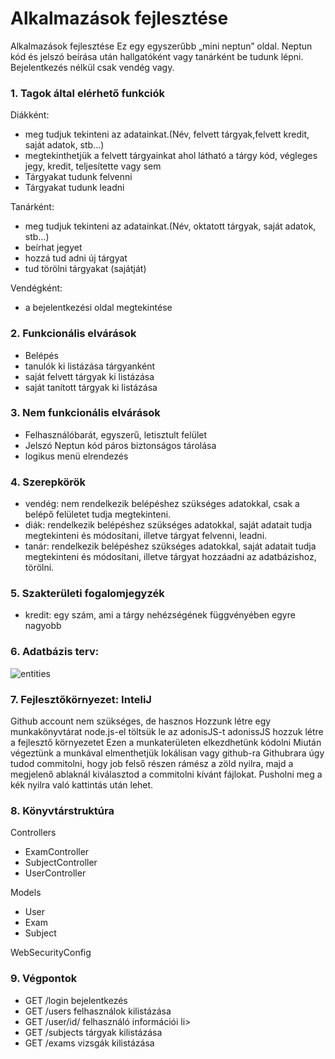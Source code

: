# Alkalmazások fejlesztése

Alkalmazások fejlesztése
Ez egy egyszerűbb „mini neptun” oldal.
Neptun kód és jelszó beírása után hallgatóként vagy tanárként be tudunk lépni. Bejelentkezés nélkül csak vendég vagy.



<h3>1. Tagok által elérhető funkciók</h3>

<p>Diákként:</p>
<ul>
   <li>meg tudjuk tekinteni az adatainkat.(Név, felvett tárgyak,felvett kredit, saját adatok, stb…)</li>
   <li>megtekinthetjük a felvett tárgyainkat ahol látható a tárgy kód, végleges jegy, kredit, teljesítette vagy sem</li>
   <li>Tárgyakat tudunk felvenni</li>
  <li>Tárgyakat tudunk leadni</li>
</ul>

      
<p>Tanárként:</p>    
<ul>
   <li> meg tudjuk tekinteni az adatainkat.(Név, oktatott tárgyak, saját adatok, stb…)</li>
   <li>beírhat jegyet</li>
   <li> hozzá tud adni új tárgyat</li>
  <li>tud törölni tárgyakat (sajátját)</li>
</ul>
      
<p>Vendégként:</p>         
<ul>
   <li>a bejelentkezési oldal megtekintése</li>
</ul>

<h3>2.  Funkcionális elvárások</h3>

<ul>
   <li>Belépés</li>
   <li>tanulók ki listázása tárgyanként</li>
   <li>saját felvett tárgyak ki listázása</li>
  <li>saját tanított tárgyak ki listázása</li>
</ul>
              
<h3>3. Nem funkcionális elvárások</h3>       
<ul>
   <li>Felhasználóbarát, egyszerű, letisztult felület</li>
   <li>Jelszó Neptun kód páros biztonságos tárolása</li>
   <li>logikus menü elrendezés</li>
</ul>

<h3>4. Szerepkörök</h3>
<ul>
   <li>vendég: nem rendelkezik belépéshez szükséges adatokkal, csak a belépő felületet tudja megtekinteni.</li>
   <li>diák: rendelkezik belépéshez szükséges adatokkal, saját adatait tudja megtekinteni és módosítani, illetve tárgyat felvenni, leadni.</li>
   <li>tanár: rendelkezik belépéshez szükséges adatokkal, saját adatait tudja megtekinteni és módosítani, illetve tárgyat hozzáadni az adatbázishoz, törölni.</li>
</ul>


<h3>5. Szakterületi fogalomjegyzék</h3>
<ul>
   <li>kredit: egy szám, ami a tárgy nehézségének függvényében egyre nagyobb</li>
</ul>



<h3>6. Adatbázis terv:</h3>

![entities](https://user-images.githubusercontent.com/47753407/78537469-d3a64600-77ef-11ea-9cc4-3181fa43464c.png)

<h3>7. Fejlesztőkörnyezet: InteliJ</h3>
Github account nem szükséges, de hasznos
Hozzunk létre egy munkakönyvtárat
node.js-el töltsük le az adonisJS-t
adonissJS hozzuk létre a fejlesztő környezetet
Ezen a munkaterületen elkezdhetünk kódolni
Miután végeztünk a munkával elmenthetjük lokálisan vagy github-ra
Githubrara úgy tudod commitolni, hogy job felső részen rámész a zöld nyilra, majd a megjelenő ablaknál kiválasztod a commitolni kívánt fájlokat. Pusholni meg a kék nyilra való kattintás után lehet.

<h3>8. Könyvtárstruktúra</h3>

Controllers
<ul>
   <li>ExamController</li>
   <li>SubjectController</li>
   <li>UserController</li>
</ul>
Models
<ul>
   <li>User</li>
   <li>Exam</li>
   <li>Subject</li>
</ul>

WebSecurityConfig

<h3>9. Végpontok</h3>
<ul>
   <li>GET  /login bejelentkezés </li>
   <li>GET /users  felhasználok kilistázása</li>
   <li>GET /user/id/  felhasználó információi   li>
   <li>GET /subjects  tárgyak kilistázása</li>
   <li>GET /exams  vizsgák kilistázása</li>
</ul>






